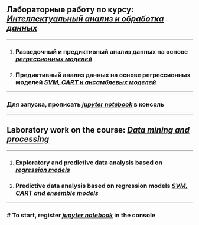 ## Лабораторные работу по курсу: *<u>Интеллектуальный анализ и обработка данных</u>*
***
1. ### Разведочный и предиктивный анализ данных на основе *<u>регрессионных моделей</u>*
2. ### Предиктивный анализ данных на основе регрессионных моделей *<u>SVM, CART и ансамблевых моделей</u>*
***
### Для запуска, прописать *<u>jupyter notebook</u>* в консоль
***
## Laboratory work on the course: *<u>Data mining and processing</u>*
***
1. ### Exploratory and predictive data analysis based on *<u>regression models</u>*
2. ### Predictive data analysis based on regression models *<u>SVM, CART and ensemble models</u>*
***
### # To start, register *<u>jupyter notebook</u>* in the console

